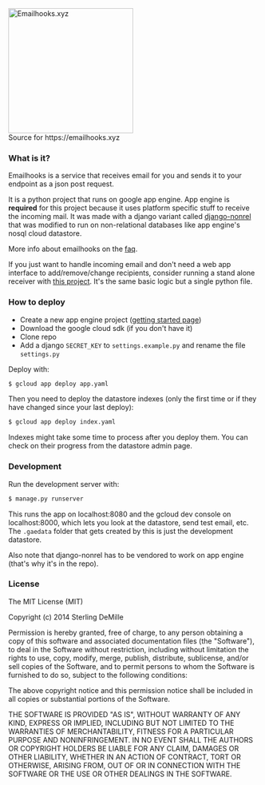 <img src="https://emailhooks.xyz/static/img/name.svg" width="250px;" alt="Emailhooks.xyz">
<br/>
Source for https://emailhooks.xyz


### What is it?
Emailhooks is a service that receives email for you and sends it to your endpoint as a json post request.

It is a python project that runs on google app engine. App engine is **required** for this project because it uses platform specific stuff to receive the incoming mail. It was made with a django variant called [django-nonrel](https://github.com/django-nonrel/djangoappengine) that was modified to run on non-relational databases like app engine's nosql cloud datastore.

More info about emailhooks on the [faq](https://emailhooks.xyz/faq).

If you just want to handle incoming email and don't need a web app interface to add/remove/change recipients, consider running a stand alone receiver with [this project](https://github.com/DeMille/bare-bone-receiver). It's the same basic logic but a single python file.


### How to deploy
- Create a new app engine project ([getting started page](https://cloud.google.com/appengine/docs/standard/python/quickstart))
- Download the google cloud sdk (if you don't have it)
- Clone repo
- Add a django `SECRET_KEY` to `settings.example.py` and rename the file `settings.py`

Deploy with:
```sh
$ gcloud app deploy app.yaml
```

Then you need to deploy the datastore indexes (only the first time or if they have changed since your last deploy):
```sh
$ gcloud app deploy index.yaml
```

Indexes might take some time to process after you deploy them. You can check on their progress from the datastore admin page.


### Development
Run the development server with:
```sh
$ manage.py runserver
```

This runs the app on localhost:8080 and the gcloud dev console on localhost:8000, which lets you look at the datastore, send test email, etc. The `.gaedata` folder that gets created by this is just the development datastore.

Also note that django-nonrel has to be vendored to work on app engine (that's why it's in the repo).


### License

The MIT License (MIT)

Copyright (c) 2014 Sterling DeMille

Permission is hereby granted, free of charge, to any person obtaining a copy of
this software and associated documentation files (the "Software"), to deal in
the Software without restriction, including without limitation the rights to
use, copy, modify, merge, publish, distribute, sublicense, and/or sell copies of
the Software, and to permit persons to whom the Software is furnished to do so,
subject to the following conditions:

The above copyright notice and this permission notice shall be included in all
copies or substantial portions of the Software.

THE SOFTWARE IS PROVIDED "AS IS", WITHOUT WARRANTY OF ANY KIND, EXPRESS OR
IMPLIED, INCLUDING BUT NOT LIMITED TO THE WARRANTIES OF MERCHANTABILITY, FITNESS
FOR A PARTICULAR PURPOSE AND NONINFRINGEMENT. IN NO EVENT SHALL THE AUTHORS OR
COPYRIGHT HOLDERS BE LIABLE FOR ANY CLAIM, DAMAGES OR OTHER LIABILITY, WHETHER
IN AN ACTION OF CONTRACT, TORT OR OTHERWISE, ARISING FROM, OUT OF OR IN
CONNECTION WITH THE SOFTWARE OR THE USE OR OTHER DEALINGS IN THE SOFTWARE.